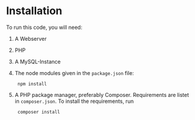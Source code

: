 # Installation
To run this code, you will need:
1. A Webserver
2. PHP
3. A MySQL-Instance
4. The node modules given in the ```package.json``` file:

        npm install

5. A PHP package manager, preferably Composer. Requirements are listet in ```composer.json```. To install the requirements, run

        composer install